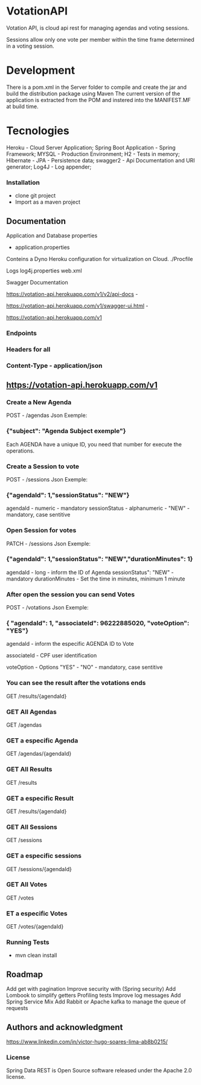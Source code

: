 # VotationAPI

Votation API, is cloud api rest for managing agendas and voting sessions.

Sessions allow only one vote per member within the time frame determined in a voting session.

# Development

There is a pom.xml in the Server folder to compile and create the jar and build the distribution
package using Maven The current version of the application is extracted from the POM and instered
into the MANIFEST.MF at build time. 

# Tecnologies

Heroku  - Cloud Server Application;
Spring Boot Application - Spring Framework;
MYSQL  - Production Environment;
H2 - Tests in memory;
Hibernate - JPA  - Persistence data;
swagger2 - Api Documentation and URI generator;
Log4J - Log appender;

### Installation

- clone git project
- Import as a maven project

## Documentation

Application and Database properties
- application.properties

Conteins a Dyno Heroku configuration for virtualization on Cloud.
./Procfile

Logs
log4j.properties
web.xml

Swagger Documentation

https://votation-api.herokuapp.com/v1/v2/api-docs -

https://votation-api.herokuapp.com/v1/swagger-ui.html -

https://votation-api.herokuapp.com/v1

### Endpoints

### Headers for all
### Content-Type - application/json


## https://votation-api.herokuapp.com/v1

### Create a New Agenda
POST  - /agendas
Json Exemple:
### {"subject": "Agenda Subject exemple"}

Each AGENDA have a unique ID, you need that number for execute
the operations.

### Create a Session to vote
POST  - /sessions
Json Exemple:
### {"agendaId": 1,"sessionStatus": "NEW"}

agendaId - numeric - mandatory
sessionStatus - alphanumeric - "NEW" - mandatory, case sentitive

### Open Session for votes
PATCH  - /sessions
Json Exemple:
### {"agendaId": 1,"sessionStatus": "NEW","durationMinutes": 1}

agendaId - long -  inform the ID of Agenda
sessionStatus": "NEW" - mandatory
durationMinutes - Set the time in minutes, minimum 1 minute

### After open the session you can send Votes
POST  - /votations
Json Exemple:
### {    "agendaId": 1,    "associateId": 96222885020,    "voteOption": "YES"}

agendaId -  inform the especific AGENDA ID to Vote

associateId - CPF user identification

voteOption - Options "YES" - "NO" - mandatory, case sentitive


### You can see the result after the votations ends
GET /results/{agendaId}

### GET All Agendas
GET /agendas
### GET a especific Agenda
GET /agendas/{agendaId}

### GET All Results
GET /results
### GET a especific Result
GET /results/{agendaId}

### GET All Sessions
GET /sessions
### GET a especific sessions
GET /sessions/{agendaId}

### GET All Votes
GET /votes
### ET a especific Votes
GET /votes/{agendaId}

### Running Tests

- mvn clean install

## Roadmap

Add get with pagination 
Improve security with (Spring security)
Add Lombook to simplify getters
Profiling tests
Improve log messages
Add Spring Service Mix
Add Rabbit or Apache kafka to manage the queue of requests

## Authors and acknowledgment
https://www.linkedin.com/in/victor-hugo-soares-lima-ab8b0215/

### License
Spring Data REST is Open Source software released under the Apache 2.0 license.
